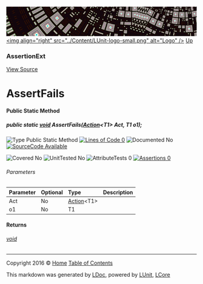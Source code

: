 ![](../Content/LUnit-banner-small.png "")
[&lt;img align=&quot;right&quot; src=&quot;../Content/LUnit-logo-small.png&quot; alt=&quot;Logo&quot; /&gt;](../../README.md)
[Up](AssertionExt.md)

### AssertionExt
[View Source](../Extensions/AssertionExt.cs)

# AssertFails

#### Public Static Method

##### public static <a href="https://msdn.microsoft.com/en-us/library/system.void.aspx" alt="">void</a> AssertFails(<a href="https://msdn.microsoft.com/en-us/library/018hxwa8.aspx" alt="" target="_blank">Action</a>&lt;T1&gt; Act, T1 o1);

![Type Public Static Method](http://b.repl.ca/v1/Type-Public%20Static%20Method-blue.png "") [![Lines of Code 0](http://b.repl.ca/v1/Lines%20of%20Code-0-red.png "")](../Extensions/AssertionExt.cs#L203)    ![Documented No](http://b.repl.ca/v1/Documented-No-red.png "") [![SourceCode Available](http://b.repl.ca/v1/SourceCode-Available-brightgreen.png "")](../Extensions/AssertionExt.cs#L203)

![Covered No](http://b.repl.ca/v1/Covered-No-red.png "") ![UnitTested No](http://b.repl.ca/v1/UnitTested-No-lightgrey.png "") ![AttributeTests 0](http://b.repl.ca/v1/AttributeTests-0-lightgrey.png "") [![Assertions 0](http://b.repl.ca/v1/Assertions-0-lightgrey.png "")](../Extensions/AssertionExt.cs)

###### Parameters

Parameter | Optional | Type | Description
:---  | :---  | :---  | :--- 
Act | No | <a href="https://msdn.microsoft.com/en-us/library/018hxwa8.aspx" alt="" target="_blank">Action</a>&lt;T1&gt; | 
o1 | No | T1 | 


#### Returns

###### [void](https://msdn.microsoft.com/en-us/library/system.void.aspx)



---

Copyright 2016 &copy; [Home](../../README.md) [Table of Contents](../../TableOfContents.md)

This markdown was generated by [LDoc](https://github.com/CodeSingularity/LDoc), powered by [LUnit](https://github.com/CodeSingularity/LUnit), [LCore](https://github.com/CodeSingularity/LCore)

